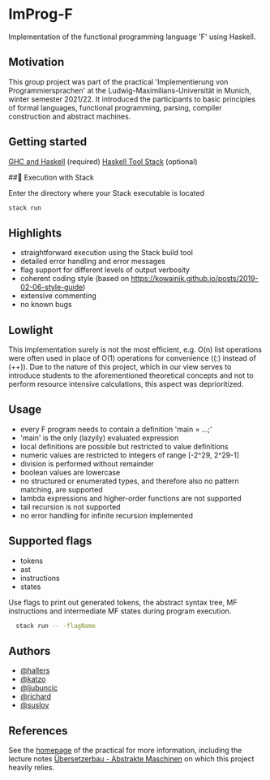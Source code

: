 # ImProg-F

Implementation of the functional programming language 'F' using Haskell. 


## Motivation

This group project was part of the practical 'Implementierung von Programmiersprachen' at the Ludwig-Maximilians-Universität in Munich, winter semester 2021/22. It introduced the participants to basic principles of formal languages, functional programming, parsing, compiler construction and abstract machines.


##  Getting started

[GHC and Haskell](https://www.haskell.org/downloads/) (required)
[Haskell Tool Stack](https://docs.haskellstack.org/en/stable/README/) (optional)


## Execution with Stack

Enter the directory where your Stack executable is located
```bash
stack run
```


## Highlights

- straightforward execution using the Stack build tool
- detailed error handling and error messages
- flag support for different levels of output verbosity
- coherent coding style (based on https://kowainik.github.io/posts/2019-02-06-style-guide)
- extensive commenting
- no known bugs


## Lowlight

This implementation surely is not the most efficient, e.g. O(n) list operations were often used in place of O(1) operations for convenience ((:) instead of (++)). Due to the nature of this project, which in our view serves to introduce students to the aforementioned theoretical concepts and not to perform resource intensive calculations, this aspect was deprioritized.


## Usage

- every F program needs to contain a definition 'main = ...;'
- 'main' is the only (lazyily) evaluated expression
- local definitions are possible but restricted to value definitions
- numeric values are restricted to integers of range [-2^29, 2^29-1]
- division is performed without remainder
- boolean values are lowercase
- no structured or enumerated types, and therefore also no pattern matching, are supported 
- lambda expressions and higher-order functions are not supported
- tail recursion is not supported
- no error handling for infinite recursion implemented


## Supported flags

- tokens
- ast
- instructions
- states

Use flags to print out generated tokens, the abstract syntax tree, MF instructions and intermediate MF states during program execution.

```bash
  stack run -- -flagName
```


## Authors

- [@hallers](https://gitlab2.cip.ifi.lmu.de/hallers)
- [@katzo](https://gitlab2.cip.ifi.lmu.de/katzo)
- [@ljubuncic](https://gitlab2.cip.ifi.lmu.de/ljubuncic)
- [@richard](https://gitlab2.cip.ifi.lmu.de/richard)
- [@suslov](https://gitlab2.cip.ifi.lmu.de/suslov)


## References

See the [homepage](https://uni2work.ifi.lmu.de/course/W21/IfI/ImProg) of the practical for more information, including the lecture notes 
[Übersetzerbau - Abstrakte Maschinen](https://uni2work.ifi.lmu.de/course/W21/IfI/ImProg/file/Skript/download/bry-eisinger-uebersaetzerbau--2004.pdf) on which this project heavily relies.

